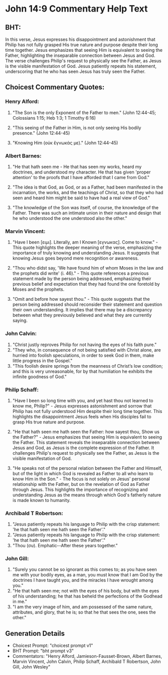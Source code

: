 # John 14:9 Commentary Help Text

## BHT:
In this verse, Jesus expresses his disappointment and astonishment that Philip has not fully grasped His true nature and purpose despite their long time together. Jesus emphasizes that seeing Him is equivalent to seeing the Father, highlighting the inseparable connection between Jesus and God. The verse challenges Philip's request to physically see the Father, as Jesus is the visible manifestation of God. Jesus patiently repeats his statement, underscoring that he who has seen Jesus has truly seen the Father.

## Choicest Commentary Quotes:
### Henry Alford:
1. "The Son is the only Exponent of the Father to men." (John 12:44-45; Colossians 1:15; Heb 1:3; 1 Timothy 6:16)

2. "This seeing of the Father in Him, is not only seeing His bodily presence." (John 12:44-45)

3. "Knowing Him (οὐκ ἔγνωκάς με)." (John 12:44-45)

### Albert Barnes:
1. "He that hath seen me - He that has seen my works, heard my doctrines, and understood my character. He that has given 'proper attention' to the proofs that I have afforded that I came from God."

2. "The idea is that God, as God, or as a Father, had been manifested in the incarnation, the works, and the teachings of Christ, so that they who had seen and heard him might be said to have had a real view of God."

3. "The knowledge of the Son was itself, of course, the knowledge of the Father. There was such an intimate union in their nature and design that he who understood the one understood also the other."

### Marvin Vincent:
1. "Have I been [ειμι]. Literally, am I Known [εγνωκας]. Come to know." - This quote highlights the deeper meaning of the verse, emphasizing the importance of truly knowing and understanding Jesus. It suggests that knowing Jesus goes beyond mere recognition or awareness.

2. "Thou who didst say, 'We have found him of whom Moses in the law and the prophets did write' (i. 46)." - This quote references a previous statement made by the person being addressed, emphasizing their previous belief and expectation that they had found the one foretold by Moses and the prophets.

3. "Omit and before how sayest thou." - This quote suggests that the person being addressed should reconsider their statement and question their own understanding. It implies that there may be a discrepancy between what they previously believed and what they are currently saying.

### John Calvin:
1. "Christ justly reproves Philip for not having the eyes of his faith pure."
2. "They who, in consequence of not being satisfied with Christ alone, are hurried into foolish speculations, in order to seek God in them, make little progress in the Gospel."
3. "This foolish desire springs from the meanness of Christ’s low condition; and this is very unreasonable, for by that humiliation he exhibits the infinite goodness of God."

### Philip Schaff:
1. "Have I been so long time with you, and yet hast thou not learned to know me, Philip?" - Jesus expresses astonishment and sorrow that Philip has not fully understood Him despite their long time together. This highlights the disappointment Jesus feels when His disciples fail to grasp His true nature and purpose.

2. "He that hath seen me hath seen the Father: how sayest thou, Show us the Father?" - Jesus emphasizes that seeing Him is equivalent to seeing the Father. This statement reveals the inseparable connection between Jesus and God, as Jesus is the complete expression of the Father. It challenges Philip's request to physically see the Father, as Jesus is the visible manifestation of God.

3. "He speaks not of the personal relation between the Father and Himself, but of the light in which God is revealed as Father to all who learn to know Him in the Son." - The focus is not solely on Jesus' personal relationship with the Father, but on the revelation of God as Father through Jesus. This highlights the importance of recognizing and understanding Jesus as the means through which God's fatherly nature is made known to humanity.

### Archibald T Robertson:
1. "Jesus patiently repeats his language to Philip with the crisp statement: 'he that hath seen me hath seen the Father'." 
2. "Jesus patiently repeats his language to Philip with the crisp statement: 'he that hath seen me hath seen the Father'." 
3. "Thou (συ). Emphatic--After these years together."

### John Gill:
1. "Surely you cannot be so ignorant as this comes to; as you have seen me with your bodily eyes, as a man, you must know that I am God by the doctrines I have taught you, and the miracles I have wrought among you."
2. "He that hath seen me; not with the eyes of his body, but with the eyes of his understanding; he that has beheld the perfections of the Godhead in me."
3. "I am the very image of him, and am possessed of the same nature, attributes, and glory, that he is; so that he that sees the one, sees the other."


## Generation Details
- Choicest Prompt: "choicest prompt v1"
- BHT Prompt: "bht prompt v3"
- Commentators: "Henry Alford, Jamieson-Fausset-Brown, Albert Barnes, Marvin Vincent, John Calvin, Philip Schaff, Archibald T Robertson, John Gill, John Wesley"
